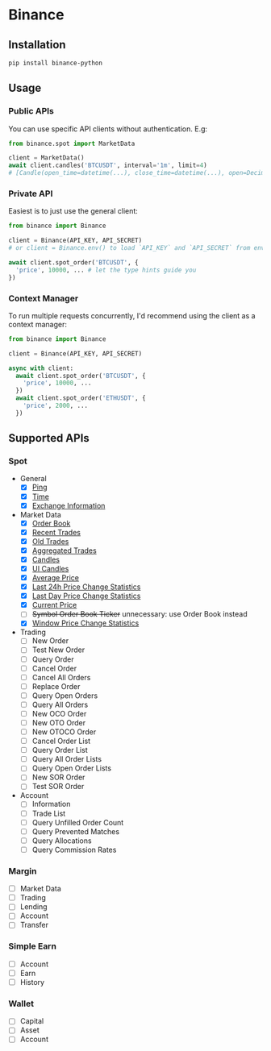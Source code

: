 # Binance

## Installation

```bash
pip install binance-python
```

## Usage

### Public APIs

You can use specific API clients without authentication. E.g:

```python
from binance.spot import MarketData

client = MarketData()
await client.candles('BTCUSDT', interval='1m', limit=4)
# [Candle(open_time=datetime(...), close_time=datetime(...), open=Decimal('93970.04000000'), ...), ...]
```

### Private API

Easiest is to just use the general client:

```python
from binance import Binance

client = Binance(API_KEY, API_SECRET)
# or client = Binance.env() to load `API_KEY` and `API_SECRET` from environment variables or a .env file

await client.spot_order('BTCUSDT', {
  'price', 10000, ... # let the type hints guide you
})
```

### Context Manager

To run multiple requests concurrently, I'd recommend using the client as a context manager:

```python
from binance import Binance

client = Binance(API_KEY, API_SECRET)

async with client:
  await client.spot_order('BTCUSDT', {
    'price', 10000, ...
  })
  await client.spot_order('ETHUSDT', {
    'price', 2000, ...
  })
```


## Supported APIs

### Spot
- General
  - [x] [Ping](binance/src/binance/spot/general/_ping.py)
  - [x] [Time](binance/src/binance/spot/general/_time.py)
  - [x] [Exchange Information](binance/src/binance/spot/general/_info.py)
- Market Data
  - [x] [Order Book](binance/src/binance/spot/data/_order_book.py)
  - [x] [Recent Trades](binance/src/binance/spot/data/_trades_recent.py)
  - [x] [Old Trades](binance/src/binance/spot/data/_trades_old.py)
  - [x] [Aggregated Trades](binance/src/binance/spot/data/_trades_agg.py)
  - [x] [Candles](binance/src/binance/spot/data/_candles.py)
  - [x] [UI Candles](binance/src/binance/spot/data/_candles_ui.py)
  - [x] [Average Price](binance/src/binance/spot/data/_avg_price.py)
  - [x] [Last 24h Price Change Statistics](binance/src/binance/spot/data/_stats_24h.py)
  - [x] [Last Day Price Change Statistics](binance/src/binance/spot/data/_stats_day.py)
  - [x] [Current Price](binance/src/binance/spot/data/_price.py)
  - [ ] ~~Symbol Order Book Ticker~~ unnecessary: use Order Book instead
  - [x] [Window Price Change Statistics](binance/src/binance/spot/data/_stats.py)
- Trading
  - [ ] New Order
  - [ ] Test New Order
  - [ ] Query Order
  - [ ] Cancel Order
  - [ ] Cancel All Orders
  - [ ] Replace Order
  - [ ] Query Open Orders
  - [ ] Query All Orders
  - [ ] New OCO Order
  - [ ] New OTO Order
  - [ ] New OTOCO Order
  - [ ] Cancel Order List
  - [ ] Query Order List
  - [ ] Query All Order Lists
  - [ ] Query Open Order Lists
  - [ ] New SOR Order
  - [ ] Test SOR Order
- Account
  - [ ] Information
  - [ ] Trade List
  - [ ] Query Unfilled Order Count
  - [ ] Query Prevented Matches
  - [ ] Query Allocations
  - [ ] Query Commission Rates

### Margin
- [ ] Market Data
- [ ] Trading
- [ ] Lending
- [ ] Account
- [ ] Transfer

### Simple Earn
- [ ] Account
- [ ] Earn
- [ ] History

### Wallet
- [ ] Capital
- [ ] Asset
- [ ] Account